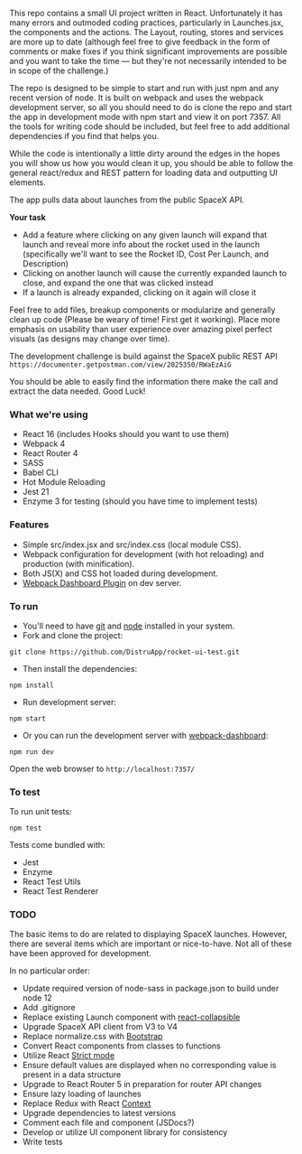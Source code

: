This repo contains a small UI project written in React. Unfortunately it has many errors and outmoded coding practices, particularly in Launches.jsx, the components and the actions. The Layout, routing, stores and services are more up to date (although feel free to give feedback in the form of comments or make fixes if you think significant improvements are possible and you want to take the time — but they're not necessarily intended to be in scope of the challenge.)

The repo is designed to be simple to start and run with just npm and any recent version of node. It is built on webpack and uses the webpack development server, so all you should need to do is clone the repo and start the app in development mode with npm start and view it on port 7357. All the tools for writing code should be included, but feel free to add additional dependencies if you find that helps you.

While the code is intentionally a little dirty around the edges in the hopes you will show us how you would clean it up, you should be able to follow the general react/redux and REST pattern for loading data and outputting UI elements.

The app pulls data about launches from the public SpaceX API.

**Your task**

- Add a feature where clicking on any given launch will expand that launch and reveal more info about the rocket used in the launch (specifically we'll want to see the Rocket ID, Cost Per Launch, and Description)
- Clicking on another launch will cause the currently expanded launch to close, and expand the one that was clicked instead
- If a launch is already expanded, clicking on it again will close it

Feel free to add files, breakup components or modularize and generally clean up code (Please be weary of time! First get it working). Place more emphasis on usability than user experience over amazing pixel perfect visuals (as designs may change over time).

The development challenge is build against the SpaceX public REST API `https://documenter.getpostman.com/view/2025350/RWaEzAiG`

You should be able to easily find the information there make the call and extract the data needed. Good Luck!

### What we're using

* React 16 (includes Hooks should you want to use them)
* Webpack 4
* React Router 4
* SASS
* Babel CLI
* Hot Module Reloading
* Jest 21
* Enzyme 3 for testing (should you have time to implement tests)

### Features

* Simple src/index.jsx and src/index.css (local module CSS).
* Webpack configuration for development (with hot reloading) and production (with minification).
* Both JS(X) and CSS hot loaded during development.
* [Webpack Dashboard Plugin](https://github.com/FormidableLabs/webpack-dashboard) on dev server.

### To run

* You'll need to have [git](https://git-scm.com/) and [node](https://nodejs.org/en/) installed in your system.
* Fork and clone the project:

```
git clone https://github.com/DistruApp/rocket-ui-test.git
```

* Then install the dependencies:

```
npm install
```

* Run development server:

```
npm start
```

* Or you can run the development server with [webpack-dashboard](https://github.com/FormidableLabs/webpack-dashboard):

```
npm run dev
```

Open the web browser to `http://localhost:7357/`


### To test
To run unit tests:

```
npm test
```

Tests come bundled with:

* Jest
* Enzyme
* React Test Utils
* React Test Renderer

### TODO
The basic items to do are related to displaying SpaceX launches.  However, there are several items which are important or nice-to-have.  Not all of these have been approved for development.

In no particular order:

* Update required version of node-sass in package.json to build under node 12
* Add .gitignore
* Replace existing Launch component with [react-collapsible](https://www.npmjs.com/package/react-collapsible)
* Upgrade SpaceX API client from V3 to V4
* Replace normalize.css with [Bootstrap](https://getbootstrap.com/)
* Convert React components from classes to functions
* Utilize React [Strict mode](https://reactjs.org/docs/strict-mode.html)
* Ensure default values are displayed when no corresponding value is present in a data structure
* Upgrade to React Router 5 in preparation for router API changes
* Ensure lazy loading of launches
* Replace Redux with React [Context](https://reactjs.org/docs/context.html)
* Upgrade dependencies to latest versions
* Comment each file and component (JSDocs?)
* Develop or utilize UI component library for consistency
* Write tests
